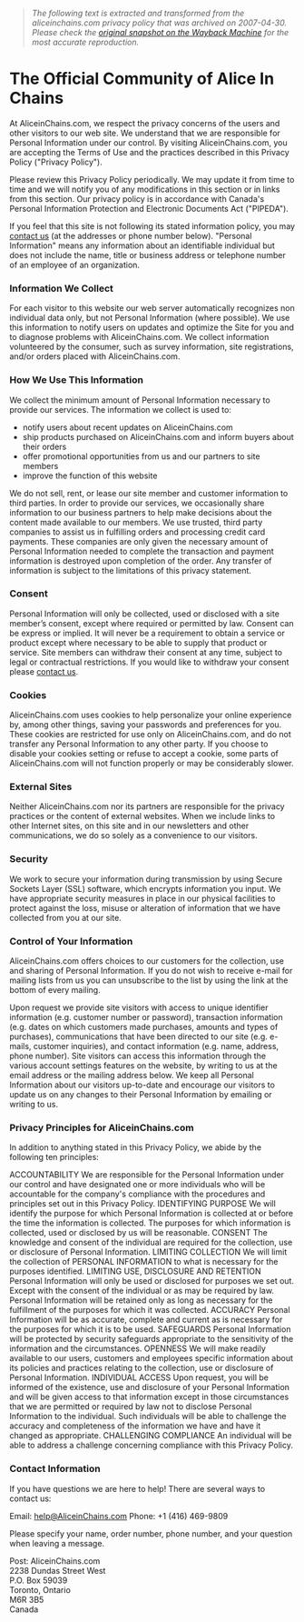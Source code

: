 > *The following text is extracted and transformed from the aliceinchains.com privacy policy that was archived on 2007-04-30. Please check the [original snapshot on the Wayback Machine](https://web.archive.org/web/20070430115145id_/http%3A//www.aliceinchains.com/privacy.aspx) for the most accurate reproduction.*

# The Official Community of Alice In Chains

At AliceinChains.com, we respect the privacy concerns of the users and other visitors to our web site. We understand that we are responsible for Personal Information under our control. By visiting AliceinChains.com, you are accepting the Terms of Use and the practices described in this Privacy Policy ("Privacy Policy").

Please review this Privacy Policy periodically. We may update it from time to time and we will notify you of any modifications in this section or in links from this section. Our privacy policy is in accordance with Canada's Personal Information Protection and Electronic Documents Act ("PIPEDA").

If you feel that this site is not following its stated information policy, you may [contact us](https://web.archive.org/contact.aspx) (at the addresses or phone number below). "Personal Information" means any information about an identifiable individual but does not include the name, title or business address or telephone number of an employee of an organization. 

### Information We Collect

For each visitor to this website our web server automatically recognizes non individual data only, but not Personal Information (where possible). We use this information to notify users on updates and optimize the Site for you and to diagnose problems with AliceinChains.com. We collect information volunteered by the consumer, such as survey information, site registrations, and/or orders placed with AliceinChains.com.

### How We Use This Information

We collect the minimum amount of Personal Information necessary to provide our services. The information we collect is used to:

  * notify users about recent updates on AliceinChains.com
  * ship products purchased on AliceinChains.com and inform buyers about their orders
  * offer promotional opportunities from us and our partners to site members
  * improve the function of this website



We do not sell, rent, or lease our site member and customer information to third parties. In order to provide our services, we occasionally share information to our business partners to help make decisions about the content made available to our members. We use trusted, third party companies to assist us in fulfilling orders and processing credit card payments. These companies are only given the necessary amount of Personal Information needed to complete the transaction and payment information is destroyed upon completion of the order. Any transfer of information is subject to the limitations of this privacy statement.

### Consent

Personal Information will only be collected, used or disclosed with a site member’s consent, except where required or permitted by law. Consent can be express or implied. It will never be a requirement to obtain a service or product except where necessary to be able to supply that product or service. Site members can withdraw their consent at any time, subject to legal or contractual restrictions. If you would like to withdraw your consent please [contact us](mailto:help@AliceinChains.com "Contact Us").

### Cookies

AliceinChains.com uses cookies to help personalize your online experience by, among other things, saving your passwords and preferences for you. These cookies are restricted for use only on AliceinChains.com, and do not transfer any Personal Information to any other party. If you choose to disable your cookies setting or refuse to accept a cookie, some parts of AliceinChains.com will not function properly or may be considerably slower.

### External Sites

Neither AliceinChains.com nor its partners are responsible for the privacy practices or the content of external websites. When we include links to other Internet sites, on this site and in our newsletters and other communications, we do so solely as a convenience to our visitors.

### Security

We work to secure your information during transmission by using Secure Sockets Layer (SSL) software, which encrypts information you input. We have appropriate security measures in place in our physical facilities to protect against the loss, misuse or alteration of information that we have collected from you at our site.

### Control of Your Information

AliceinChains.com offers choices to our customers for the collection, use and sharing of Personal Information. If you do not wish to receive e-mail for mailing lists from us you can unsubscribe to the list by using the link at the bottom of every mailing.

Upon request we provide site visitors with access to unique identifier information (e.g. customer number or password), transaction information (e.g. dates on which customers made purchases, amounts and types of purchases), communications that have been directed to our site (e.g. e-mails, customer inquiries), and contact information (e.g. name, address, phone number). Site visitors can access this information through the various account settings features on the website, by writing to us at the email address or the mailing address below. We keep all Personal Information about our visitors up-to-date and encourage our visitors to update us on any changes to their Personal Information by emailing or writing to us.

### Privacy Principles for AliceinChains.com

In addition to anything stated in this Privacy Policy, we abide by the following ten principles:

ACCOUNTABILITY
    We are responsible for the Personal Information under our control and have designated one or more individuals who will be accountable for the company's compliance with the procedures and principles set out in this Privacy Policy.
IDENTIFYING PURPOSE
    We will identify the purpose for which Personal Information is collected at or before the time the information is collected. The purposes for which information is collected, used or disclosed by us will be reasonable.
CONSENT
    The knowledge and consent of the individual are required for the collection, use or disclosure of Personal Information.
LIMITING COLLECTION
    We will limit the collection of PERSONAL INFORMATION to what is necessary for the purposes identified.
LIMITING USE, DISCLOSURE AND RETENTION
    Personal Information will only be used or disclosed for purposes we set out. Except with the consent of the individual or as may be required by law. Personal Information will be retained only as long as necessary for the fulfillment of the purposes for which it was collected.
ACCURACY
    Personal Information will be as accurate, complete and current as is necessary for the purposes for which it is to be used.
SAFEGUARDS
    Personal Information will be protected by security safeguards appropriate to the sensitivity of the information and the circumstances.
OPENNESS
    We will make readily available to our users, customers and employees specific information about its policies and practices relating to the collection, use or disclosure of Personal Information.
INDIVIDUAL ACCESS
    Upon request, you will be informed of the existence, use and disclosure of your Personal Information and will be given access to that information except in those circumstances that we are permitted or required by law not to disclose Personal Information to the individual. Such individuals will be able to challenge the accuracy and completeness of the information we have and have it changed as appropriate.
CHALLENGING COMPLIANCE
    An individual will be able to address a challenge concerning compliance with this Privacy Policy.

### Contact Information

If you have questions we are here to help! There are several ways to contact us:

Email:
    [help@AliceinChains.com](mailto:help@AliceinChains.com "Contact Us")
Phone:
    +1 (416) 469-9809

Please specify your name, order number, phone number, and your question when leaving a message.

Post:
    AliceinChains.com  
2238 Dundas Street West  
P.O. Box 59039  
Toronto, Ontario  
M6R 3B5  
Canada
